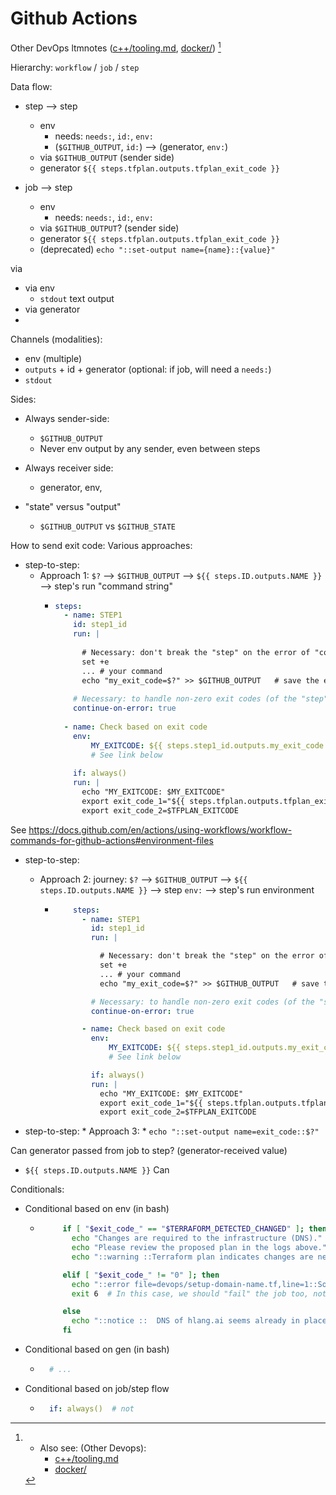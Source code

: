 
# Github Actions

Other DevOps ltmnotes ([c++/tooling.md](https://github.com/sohale/cs-glossaries/blob/56e5ba7b7f92fe03198240340305163e53be064e/c%2B%2B/tooling.md?plain=1#L58), [docker/](https://github.com/sohale/cs-glossaries/blob/56e5ba7b7f92fe03198240340305163e53be064e/docker/))
[^meta]

Hierarchy: `workflow` / `job` / `step`

<!-- ↑ ↓ → ← , ⟶ -->
Data flow:
* step ⟶ step
   * env
      * needs: `needs:`, `id:`, `env:`
      * (`$GITHUB_OUTPUT`, `id:`) ⟶ (generator, `env:`)
   * via `$GITHUB_OUTPUT` (sender side)
   * generator `${{ steps.tfplan.outputs.tfplan_exit_code }}`

* job ⟶ step
   * env
      * needs: `needs:`, `id:`, `env:`
   * via `$GITHUB_OUTPUT`? (sender side)
   * generator `${{ steps.tfplan.outputs.tfplan_exit_code }}`
   * (deprecated) `echo "::set-output name={name}::{value}"`



via <!-- xTimes , not channels -->
   * via env <!-- envtime -->
      * `stdout` text output
   * via generator <!-- generatortime -->
   * <!-- static -->

Channels (modalities):
   * env (multiple)
   * `outputs` + id + generator (optional: if job, will need a `needs:`)
   * `stdout`

Sides:
* Always sender-side:
   * `$GITHUB_OUTPUT`
   * Never env output by any sender, even between steps

* Always receiver side:
   * generator, env,

* "state" versus "output"
   * `$GITHUB_OUTPUT` vs `$GITHUB_STATE`



How to send exit code: Various approaches:
* step-to-step:
   * Approach 1: `$?` ⟶ `$GITHUB_OUTPUT` ⟶ `${{ steps.ID.outputs.NAME }}`  ⟶ step's run "command string"
      * ```yaml
        steps:
          - name: STEP1
            id: step1_id
            run: |
    
              # Necessary: don't break the "step" on the error of "command"s:
              set +e
              ... # your command
              echo "my_exit_code=$?" >> $GITHUB_OUTPUT   # save the exit code
    
            # Necessary: to handle non-zero exit codes (of the "step") which indicate changes:
            continue-on-error: true 
    
          - name: Check based on exit code
            env:
                MY_EXITCODE: ${{ steps.step1_id.outputs.my_exit_code }}
                # See link below
    
            if: always()
            run: |
              echo "MY_EXITCODE: $MY_EXITCODE"
              export exit_code_1="${{ steps.tfplan.outputs.tfplan_exit_code }}"
              export exit_code_2=$TFPLAN_EXITCODE
        ```
See  https://docs.github.com/en/actions/using-workflows/workflow-commands-for-github-actions#environment-files


* step-to-step:
   * Approach 2: journey: `$?` ⟶ `$GITHUB_OUTPUT` ⟶ `${{ steps.ID.outputs.NAME }}`  ⟶ step `env:` ⟶ step's run environment
      * ```yaml
            steps:
              - name: STEP1
                id: step1_id
                run: |
        
                  # Necessary: don't break the "step" on the error of "command"s:
                  set +e
                  ... # your command
                  echo "my_exit_code=$?" >> $GITHUB_OUTPUT   # save the exit code
        
                # Necessary: to handle non-zero exit codes (of the "step") which indicate changes:
                continue-on-error: true 
        
              - name: Check based on exit code
                env:
                    MY_EXITCODE: ${{ steps.step1_id.outputs.my_exit_code }}
                    # See link below
        
                if: always()
                run: |
                  echo "MY_EXITCODE: $MY_EXITCODE"
                  export exit_code_1="${{ steps.tfplan.outputs.tfplan_exit_code }}"
                  export exit_code_2=$TFPLAN_EXITCODE

        ```

* step-to-step:
      * Approach 3:
          * `echo "::set-output name=exit_code::$?"`


Can generator passed from job to step? (generator-received value)
* `${{ steps.ID.outputs.NAME }}`
Can


Conditionals:
* Conditional based on env (in bash)
   * ```bash
          if [ "$exit_code_" == "$TERRAFORM_DETECTED_CHANGED" ]; then
            echo "Changes are required to the infrastructure (DNS)."
            echo "Please review the proposed plan in the logs above."
            echo "::warning ::Terraform plan indicates changes are needed."

          elif [ "$exit_code_" != "0" ]; then
            echo "::error file=devops/setup-domain-name.tf,line=1::Something else went wrong during 'terraform plan'"
            exit 6  # In this case, we should "fail" the job too, not just annotations

          else
            echo "::notice ::  DNS of hlang.ai seems already in place, everything is fine."
          fi
     ```
* Conditional based on gen (in bash)
   * ```bash
       # ...
     ```
* Conditional based on job/step flow
   * ```yaml
       if: always()  # not
     ```


[^meta]:
    * Also see: (Other Devops):
       * [c++/tooling.md](https://github.com/sohale/cs-glossaries/blob/56e5ba7b7f92fe03198240340305163e53be064e/c%2B%2B/tooling.md?plain=1#L58)
       * [docker/](https://github.com/sohale/cs-glossaries/blob/56e5ba7b7f92fe03198240340305163e53be064e/docker/)
